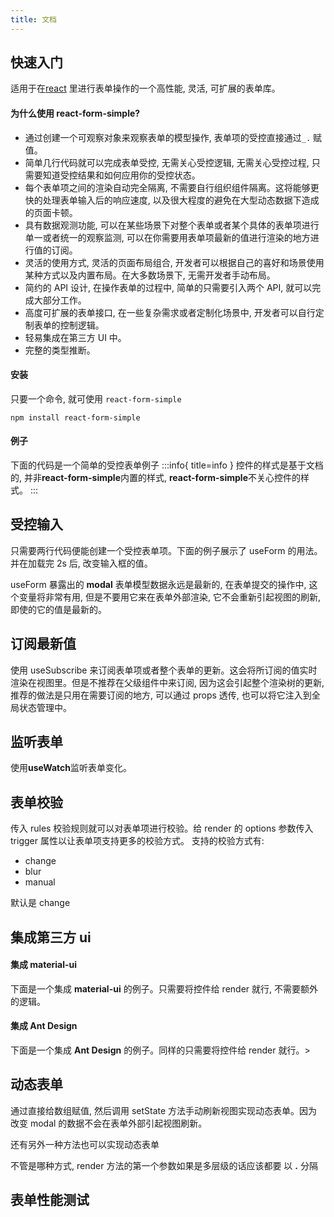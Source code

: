 ```yaml
---
title: 文档
---
```


## <Mdh>快速入门</Mdh>

适用于在[react](https://react.dev/) 里进行表单操作的一个高性能, 灵活, 可扩展的表单库。

#### 为什么使用 react-form-simple?

- 通过创建一个可观察对象来观察表单的模型操作, 表单项的受控直接通过`_.` 赋值。
- 简单几行代码就可以完成表单受控, 无需关心受控逻辑, 无需关心受控过程, 只需要知道受控结果和如何应用你的受控状态。
- 每个表单项之间的渲染自动完全隔离, 不需要自行组织组件隔离。这将能够更快的处理表单输入后的响应速度, 以及很大程度的避免在大型动态数据下造成的页面卡顿。
- 具有数据观测功能, 可以在某些场景下对整个表单或者某个具体的表单项进行单一或者统一的观察监测, 可以在你需要用表单项最新的值进行渲染的地方进行值的订阅。
- 灵活的使用方式, 灵活的页面布局组合, 开发者可以根据自己的喜好和场景使用某种方式以及内置布局。在大多数场景下, 无需开发者手动布局。
- 简约的 API 设计, 在操作表单的过程中, 简单的只需要引入两个 API, 就可以完成大部分工作。
- 高度可扩展的表单接口, 在一些复杂需求或者定制化场景中, 开发者可以自行定制表单的控制逻辑。
- 轻易集成在第三方 UI 中。
- 完整的类型推断。

#### 安装

只要一个命令, 就可使用 `react-form-simple`

```
npm install react-form-simple
```

#### 例子

下面的代码是一个简单的受控表单例子
<code src="../demos/_example.tsx"></code>
:::info{ title=info }
控件的样式是基于文档的, 并非**react-form-simple**内置的样式, **react-form-simple**不关心控件的样式。
:::

## <Mdh>受控输入</Mdh>

只需要两行代码便能创建一个受控表单项。下面的例子展示了 useForm 的用法。 并在加载完 2s 后, 改变输入框的值。

useForm 暴露出的 **modal** 表单模型数据永远是最新的, 在表单提交的操作中, 这个变量将非常有用, 但是不要用它来在表单外部渲染, 它不会重新引起视图的刷新, 即使的它的值是最新的。
<code src="../demos/_controller.tsx"></code>

## <Mdh>订阅最新值</Mdh>

使用 useSubscribe 来订阅表单项或者整个表单的更新。这会将所订阅的值实时渲染在视图里。但是不推荐在父级组件中来订阅, 因为这会引起整个渲染树的更新, 推荐的做法是只用在需要订阅的地方, 可以通过 props 透传, 也可以将它注入到全局状态管理中。
<code src="../demos/_controller_sub.tsx"></code>

## <Mdh>监听表单</Mdh>

使用**useWatch**监听表单变化。
<code src="../demos/_watch.tsx"></code>

## <Mdh>表单校验</Mdh>

传入 rules 校验规则就可以对表单项进行校验。给 render 的 options 参数传入 trigger 属性以让表单项支持更多的校验方式。
支持的校验方式有:

- change
- blur
- manual

默认是 change

<code src="../demos/_vaild.tsx"></code>

## <Mdh>集成第三方 ui</Mdh>

#### 集成 material-ui

下面是一个集成 **material-ui** 的例子。只需要将控件给 render 就行, 不需要额外的逻辑。
<code src="../demos/_ui.tsx"></code>

#### <div style="margin-top: 15px">集成 Ant Design</div>

下面是一个集成 **Ant Design** 的例子。同样的只需要将控件给 render 就行。>

<code src="../demos/_ui_antd.tsx"></code>

## <Mdh>动态表单</Mdh>

通过直接给数组赋值, 然后调用 setState 方法手动刷新视图实现动态表单。因为改变 modal 的数据不会在表单外部引起视图刷新。
<code src="../demos/_dymic.tsx"></code>

还有另外一种方法也可以实现动态表单
<code src="../demos/_dymic_01.tsx"></code>

不管是哪种方式, render 方法的第一个参数如果是多层级的话应该都要 以 **.** 分隔

## <Mdh>表单性能测试</Mdh>

<code src="../demos/_performance_test.tsx"></code>

<!-- ## <Mdh>组件调用</Mdh>

除了调用 **render** 方法渲染, react-form-simple 还暴露出两个组件 **Form** 和 **FormItem** 来提供给开发人员使用组件形式来创建表单。

<code src="../demos/_basic_formItem.tsx"></code>
可以传入 **ref** 和 **bindId** 对 FormItem 里的内容进行校验和赋值。bindId 是用来标识 FormItem 项的唯一, 要使 FormItem 受控, bindId 是必须的。一旦传入 bindId, 组件内部就会维护它自身的所有状态

<code src="../demos/_controll_formItem.tsx"></code>

可以看到, 传入了 bindId 和 rule, 表单项项会自动进行校验。 FormItem 会自动将内部的状态变成可受控的, 在外部根本不需要关系受控过程。开发者需要做的, 就是将这些状态如何应用。 -->

